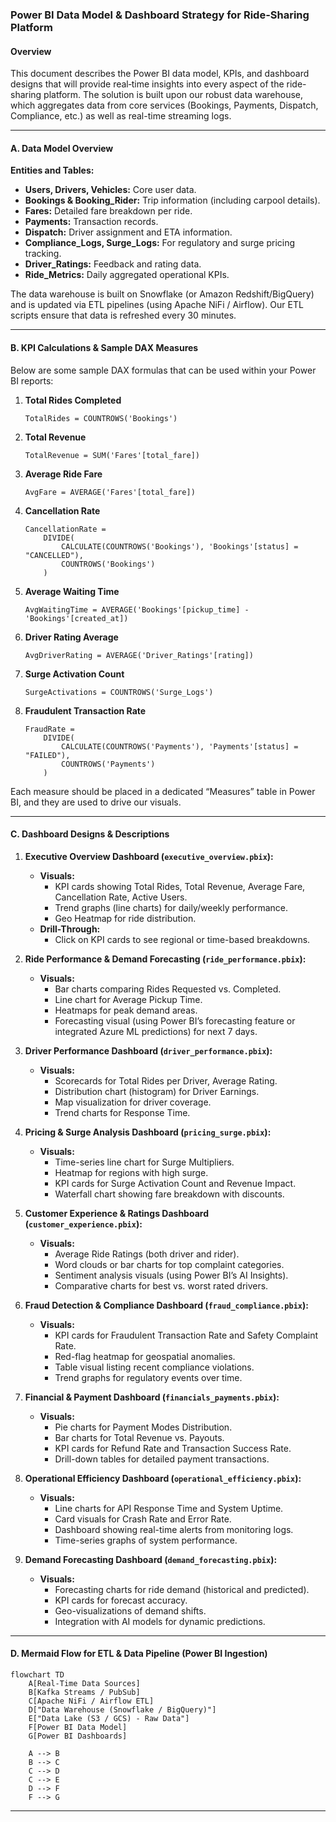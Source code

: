 ### Power BI Data Model & Dashboard Strategy for Ride-Sharing Platform

#### Overview
This document describes the Power BI data model, KPIs, and dashboard designs that will provide real‑time insights into every aspect of the ride-sharing platform. The solution is built upon our robust data warehouse, which aggregates data from core services (Bookings, Payments, Dispatch, Compliance, etc.) as well as real-time streaming logs.

---

#### A. Data Model Overview

**Entities and Tables:**
- **Users, Drivers, Vehicles:** Core user data.
- **Bookings & Booking_Rider:** Trip information (including carpool details).
- **Fares:** Detailed fare breakdown per ride.
- **Payments:** Transaction records.
- **Dispatch:** Driver assignment and ETA information.
- **Compliance_Logs, Surge_Logs:** For regulatory and surge pricing tracking.
- **Driver_Ratings:** Feedback and rating data.
- **Ride_Metrics:** Daily aggregated operational KPIs.

The data warehouse is built on Snowflake (or Amazon Redshift/BigQuery) and is updated via ETL pipelines (using Apache NiFi / Airflow). Our ETL scripts ensure that data is refreshed every 30 minutes.

---

#### B. KPI Calculations & Sample DAX Measures

Below are some sample DAX formulas that can be used within your Power BI reports:

1. **Total Rides Completed**  
   ```DAX
   TotalRides = COUNTROWS('Bookings')
   ```

2. **Total Revenue**  
   ```DAX
   TotalRevenue = SUM('Fares'[total_fare])
   ```

3. **Average Ride Fare**  
   ```DAX
   AvgFare = AVERAGE('Fares'[total_fare])
   ```

4. **Cancellation Rate**  
   ```DAX
   CancellationRate = 
       DIVIDE(
           CALCULATE(COUNTROWS('Bookings'), 'Bookings'[status] = "CANCELLED"),
           COUNTROWS('Bookings')
       )
   ```

5. **Average Waiting Time**  
   ```DAX
   AvgWaitingTime = AVERAGE('Bookings'[pickup_time] - 'Bookings'[created_at])
   ```

6. **Driver Rating Average**  
   ```DAX
   AvgDriverRating = AVERAGE('Driver_Ratings'[rating])
   ```

7. **Surge Activation Count**  
   ```DAX
   SurgeActivations = COUNTROWS('Surge_Logs')
   ```

8. **Fraudulent Transaction Rate**  
   ```DAX
   FraudRate = 
       DIVIDE(
           CALCULATE(COUNTROWS('Payments'), 'Payments'[status] = "FAILED"),
           COUNTROWS('Payments')
       )
   ```

Each measure should be placed in a dedicated “Measures” table in Power BI, and they are used to drive our visuals.

---

#### C. Dashboard Designs & Descriptions

1. **Executive Overview Dashboard (`executive_overview.pbix`):**
   - **Visuals:**  
     - KPI cards showing Total Rides, Total Revenue, Average Fare, Cancellation Rate, Active Users.
     - Trend graphs (line charts) for daily/weekly performance.
     - Geo Heatmap for ride distribution.
   - **Drill-Through:**  
     - Click on KPI cards to see regional or time-based breakdowns.

2. **Ride Performance & Demand Forecasting (`ride_performance.pbix`):**
   - **Visuals:**  
     - Bar charts comparing Rides Requested vs. Completed.
     - Line chart for Average Pickup Time.
     - Heatmaps for peak demand areas.
     - Forecasting visual (using Power BI’s forecasting feature or integrated Azure ML predictions) for next 7 days.
   
3. **Driver Performance Dashboard (`driver_performance.pbix`):**
   - **Visuals:**  
     - Scorecards for Total Rides per Driver, Average Rating.
     - Distribution chart (histogram) for Driver Earnings.
     - Map visualization for driver coverage.
     - Trend charts for Response Time.
   
4. **Pricing & Surge Analysis Dashboard (`pricing_surge.pbix`):**
   - **Visuals:**  
     - Time-series line chart for Surge Multipliers.
     - Heatmap for regions with high surge.
     - KPI cards for Surge Activation Count and Revenue Impact.
     - Waterfall chart showing fare breakdown with discounts.
   
5. **Customer Experience & Ratings Dashboard (`customer_experience.pbix`):**
   - **Visuals:**  
     - Average Ride Ratings (both driver and rider).
     - Word clouds or bar charts for top complaint categories.
     - Sentiment analysis visuals (using Power BI’s AI Insights).
     - Comparative charts for best vs. worst rated drivers.
   
6. **Fraud Detection & Compliance Dashboard (`fraud_compliance.pbix`):**
   - **Visuals:**  
     - KPI cards for Fraudulent Transaction Rate and Safety Complaint Rate.
     - Red-flag heatmap for geospatial anomalies.
     - Table visual listing recent compliance violations.
     - Trend graphs for regulatory events over time.
   
7. **Financial & Payment Dashboard (`financials_payments.pbix`):**
   - **Visuals:**  
     - Pie charts for Payment Modes Distribution.
     - Bar charts for Total Revenue vs. Payouts.
     - KPI cards for Refund Rate and Transaction Success Rate.
     - Drill-down tables for detailed payment transactions.
   
8. **Operational Efficiency Dashboard (`operational_efficiency.pbix`):**
   - **Visuals:**  
     - Line charts for API Response Time and System Uptime.
     - Card visuals for Crash Rate and Error Rate.
     - Dashboard showing real-time alerts from monitoring logs.
     - Time-series graphs of system performance.
   
9. **Demand Forecasting Dashboard (`demand_forecasting.pbix`):**
   - **Visuals:**  
     - Forecasting charts for ride demand (historical and predicted).
     - KPI cards for forecast accuracy.
     - Geo-visualizations of demand shifts.
     - Integration with AI models for dynamic predictions.

---

#### D. Mermaid Flow for ETL & Data Pipeline (Power BI Ingestion)
```mermaid
flowchart TD
    A[Real-Time Data Sources]
    B[Kafka Streams / PubSub]
    C[Apache NiFi / Airflow ETL]
    D["Data Warehouse (Snowflake / BigQuery)"]
    E["Data Lake (S3 / GCS) - Raw Data"]
    F[Power BI Data Model]
    G[Power BI Dashboards]

    A --> B
    B --> C
    C --> D
    C --> E
    D --> F
    F --> G
```

---
